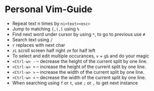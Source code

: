 # Personal Vim-Guide

* Repeat text n times by `ni<text><esc>`
* Jump to matching `{,(,[` using `%`
* Find next word under cursor by using `*`, to go to previous use `#`
* Search text using `/`
* `r` replaces with next char
* `zL` scroll screen half right `zH` for half left
* To select and edit multiple occurances, `v` + `gb` and do your magic
* `<Ctrl-w> -` – decrease the height of the current split by one line.
* `<Ctrl-w> +` – increase the height of the current split by one line.
* `<Ctrl-w> >` – increase the width of the current split by one line.
* `<Ctrl-w> <` – decrease the width of the current split by one line.
* When searching using `f` or `t`, use `;` or `,` to get next instance
